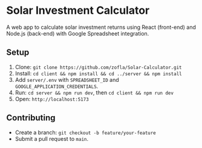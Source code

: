 # Solar Investment Calculator

A web app to calculate solar investment returns using React (front-end) and Node.js (back-end) with Google Spreadsheet integration.

## Setup
1. Clone: `git clone https://github.com/zofla/Solar-Calculator.git`
2. Install: `cd client && npm install && cd ../server && npm install`
3. Add `server/.env` with `SPREADSHEET_ID` and `GOOGLE_APPLICATION_CREDENTIALS`.
4. Run: `cd server && npm run dev`, then `cd client && npm run dev`
5. Open: `http://localhost:5173`

## Contributing
- Create a branch: `git checkout -b feature/your-feature`
- Submit a pull request to `main`.